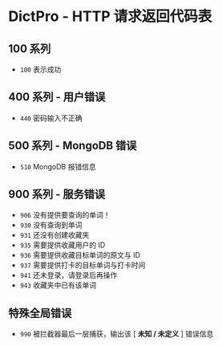 # DictPro - HTTP 请求返回代码表

## 100 系列

- `100` 表示成功

## 400 系列 - 用户错误

- `440` 密码输入不正确

## 500 系列 - MongoDB 错误

- `510` MongoDB 报错信息

## 900 系列 - 服务错误

- `906` 没有提供要查询的单词！
- `930` 没有查询到单词
- `931` 还没有创建收藏夹
- `935` 需要提供收藏用户的 ID
- `936` 需要提供收藏目标单词的原文与 ID
- `937` 需要提供打卡的目标单词与打卡时间
- `941` 还未登录，请登录后再操作
- `943` 收藏夹中已有该单词

## 特殊全局错误

- `990` 被拦截器最后一层捕获，输出该 [ **未知 / 未定义** ] 错误信息
